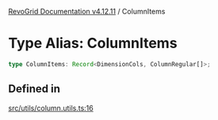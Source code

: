 [RevoGrid Documentation v4.12.11](README.md) / ColumnItems

# Type Alias: ColumnItems

```ts
type ColumnItems: Record<DimensionCols, ColumnRegular[]>;
```

## Defined in

[src/utils/column.utils.ts:16](https://github.com/revolist/revogrid/blob/6f8df4eb606fcbd6f32b575f3753800c08ad78f6/src/utils/column.utils.ts#L16)
